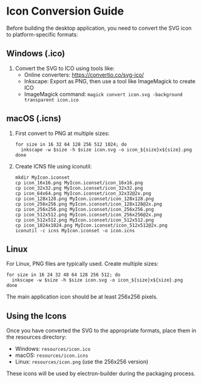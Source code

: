 # Icon Conversion Guide

Before building the desktop application, you need to convert the SVG icon to platform-specific formats:

## Windows (.ico)

1. Convert the SVG to ICO using tools like:
   - Online converters: https://convertio.co/svg-ico/
   - Inkscape: Export as PNG, then use a tool like ImageMagick to create ICO
   - ImageMagick command: `magick convert icon.svg -background transparent icon.ico`

## macOS (.icns)

1. First convert to PNG at multiple sizes:
   ```
   for size in 16 32 64 128 256 512 1024; do
     inkscape -w $size -h $size icon.svg -o icon_${size}x${size}.png
   done
   ```

2. Create ICNS file using iconutil:
   ```
   mkdir MyIcon.iconset
   cp icon_16x16.png MyIcon.iconset/icon_16x16.png
   cp icon_32x32.png MyIcon.iconset/icon_32x32.png
   cp icon_64x64.png MyIcon.iconset/icon_32x32@2x.png
   cp icon_128x128.png MyIcon.iconset/icon_128x128.png
   cp icon_256x256.png MyIcon.iconset/icon_128x128@2x.png
   cp icon_256x256.png MyIcon.iconset/icon_256x256.png
   cp icon_512x512.png MyIcon.iconset/icon_256x256@2x.png
   cp icon_512x512.png MyIcon.iconset/icon_512x512.png
   cp icon_1024x1024.png MyIcon.iconset/icon_512x512@2x.png
   iconutil -c icns MyIcon.iconset -o icon.icns
   ```

## Linux

For Linux, PNG files are typically used. Create multiple sizes:

```
for size in 16 24 32 48 64 128 256 512; do
  inkscape -w $size -h $size icon.svg -o icon_${size}x${size}.png
done
```

The main application icon should be at least 256x256 pixels.

## Using the Icons

Once you have converted the SVG to the appropriate formats, place them in the resources directory:

- Windows: `resources/icon.ico`
- macOS: `resources/icon.icns`
- Linux: `resources/icon.png` (use the 256x256 version)

These icons will be used by electron-builder during the packaging process.